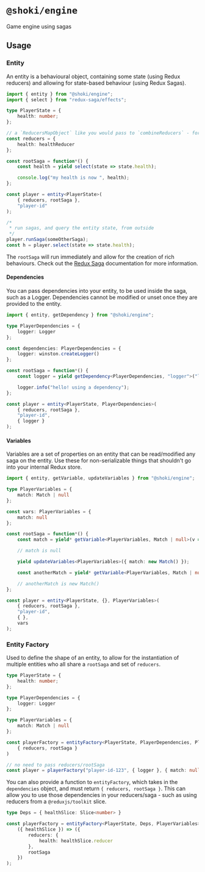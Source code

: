 # `@shoki/engine`

Game engine using sagas

## Usage

### Entity

An entity is a behavioural object, containing some state (using Redux reducers) and allowing for state-based behaviour (using Redux Sagas).

```typescript
import { entity } from "@shoki/engine";
import { select } from "redux-saga/effects";

type PlayerState = {
	health: number;
};

// a `ReducersMapObject` like you would pass to `combineReducers` - for the internal entity state
const reducers = {
	health: healthReducer
};

const rootSaga = function*() {
	const health = yield select(state => state.health);

	console.log("my health is now ", health);
};

const player = entity<PlayerState>(
	{ reducers, rootSaga },
	"player-id"
);

/*
 * run sagas, and query the entity state, from outside
 */
player.runSaga(someOtherSaga);
const h = player.select(state => state.health);
```

The `rootSaga` will run immediately and allow for the creation of rich behaviours. Check out the [Redux Saga](https://redux-saga.js.org/) documentation for more information.

#### Dependencies

You can pass dependencies into your entity, to be used inside the saga, such as a Logger. Dependencies cannot be modified or unset once they are provided to the entity.

```typescript
import { entity, getDependency } from "@shoki/engine";

type PlayerDependencies = {
	logger: Logger
};

const dependencies: PlayerDependencies = {
	logger: winston.createLogger()
};

const rootSaga = function*() {
	const logger = yield getDependency<PlayerDependencies, "logger">("logger");

	logger.info("hello! using a dependency");
};

const player = entity<PlayerState, PlayerDependencies>(
	{ reducers, rootSaga },
	"player-id",
	{ logger }
);
```

#### Variables

Variables are a set of properties on an entity that can be read/modified any saga on the entity. Use these for non-serializable things that shouldn't go into your internal Redux store.

```typescript
import { entity, getVariable, updateVariables } from "@shoki/engine";

type PlayerVariables = {
	match: Match | null
};

const vars: PlayerVariables = {
	match: null
};

const rootSaga = function*() {
	const match = yield* getVariable<PlayerVariables, Match | null>(v => v.match);

	// match is null

	yield updateVariables<PlayerVariables>({ match: new Match() });

	const anotherMatch = yield* getVariable<PlayerVariables, Match | null>(v => v.match);

	// anotherMatch is new Match()
};

const player = entity<PlayerState, {}, PlayerVariables>(
	{ reducers, rootSaga },
	"player-id",
	{ },
	vars
);
```

### Entity Factory

Used to define the shape of an entity, to allow for the instantiation of multiple entities who all share a `rootSaga` and set of `reducers`.

```typescript
type PlayerState = {
	health: number;
};

type PlayerDependencies = {
	logger: Logger
};

type PlayerVariables = {
	match: Match | null
};

const playerFactory = entityFactory<PlayerState, PlayerDependencies, PlayerVariables>(
	{ reducers, rootSaga }
)

// no need to pass reducers/rootSaga
const player = playerFactory("player-id-123", { logger }, { match: null });
```

You can also provide a function to `entityFactory`, which takes in the `dependencies` object, and must return `{ reducers, rootSaga }`. This can allow you to use those dependencies in your reducers/saga - such as using reducers from a `@reduxjs/toolkit` slice.

```typescript
type Deps = { healthSlice: Slice<number> }

const playerFactory = entityFactory<PlayerState, Deps, PlayerVariables>(
	({ healthSlice }) => ({
		reducers: {
			health: healthSlice.reducer
		},
		rootSaga
	})
);
```
